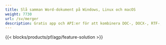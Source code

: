 ```yaml
---
title: Slå samman Word-dokument på Windows, Linux och macOS 
weight: 7730
url: /sv/merger
description: Gratis app och API:er för att kombinera DOC-, DOCX-, RTF-, DOT-, DOTX-, DOTM-filer
---
```


{{< blocks/products/pf/agp/feature-solution >}} 

